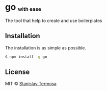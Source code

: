 # go <sub><sup><sub>with ease</sub></sup></sub>

The tool that help to create and use boilerplates

## Installation

The installation is as simple as possible.

```bash
$ npm install -g go
```

## License

MIT © [Stanislav Termosa](https://github.com/termosa)
